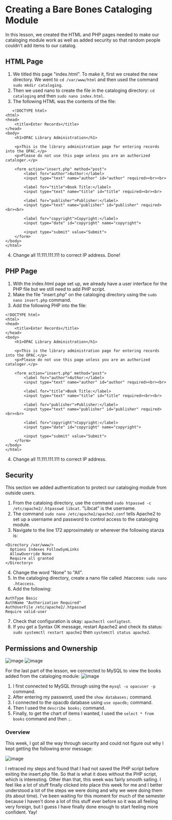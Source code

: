 # Creating a Bare Bones Cataloging Module

In this lesson, we created the HTML and PHP pages needed to make our cataloging module work as well as added security so that random people couldn't add items to our catalog.

## HTML Page
1. We titled this page "index.html". To make it, first we created the new directory. We went to `cd /var/www/html` and then used the command `sudo mkdir cataloging`.
2. Then we used nano to create the file in the cataloging directory: `cd cataloging` and then `sudo nano index.html`.
3. The following HTML was the contents of the file:
```
   <!DOCTYPE html>
<html>
<head>
    <title>Enter Records</title>
</head>
<body>
    <h1>OPAC Library Administration</h1>

    <p>This is the library administration page for entering records into the OPAC.</p>
    <p>Please do not use this page unless you are an authorized cataloger.</p>

    <form action="insert.php" method="post">
        <label for="author">Author:</label>
        <input type="text" name="author" id="author" required><br><br>

        <label for="title">Book Title:</label>
        <input type="text" name="title" id="title" required><br><br>

        <label for="publisher">Publisher:</label>
        <input type="text" name="publisher" id="publisher" required><br><br>

        <label for="copyright">Copyright:</label>
        <input type="date" id="copyright" name="copyright">

        <input type="submit" value="Submit">
    </form>
</body>
</html>
```
4. Change all 11.111.111.111 to correct IP address. Done!

## PHP Page
1. With the index.html page set up, we already have a user interface for the PHP file but we still need to add PHP script.
2. Make the file "insert.php" on the cataloging directory using the `sudo nano insert.php` command.
3. Add the following PHP into the file:
```
<!DOCTYPE html>
<html>
<head>
    <title>Enter Records</title>
</head>
<body>
    <h1>OPAC Library Administration</h1>

    <p>This is the library administration page for entering records into the OPAC.</p>
    <p>Please do not use this page unless you are an authorized cataloger.</p>

    <form action="insert.php" method="post">
        <label for="author">Author:</label>
        <input type="text" name="author" id="author" required><br><br>

        <label for="title">Book Title:</label>
        <input type="text" name="title" id="title" required><br><br>

        <label for="publisher">Publisher:</label>
        <input type="text" name="publisher" id="publisher" required><br><br>

        <label for="copyright">Copyright:</label>
        <input type="date" id="copyright" name="copyright">

        <input type="submit" value="Submit">
    </form>
</body>
</html>
```
4. Change all 11.111.111.111 to correct IP address.


## Security

This section we added authentication to protect our cataloging module from outside users.

1. From the cataloing directory, use the command `sudo htpasswd -c /etc/apache2/.htpasswd libcat`. "Libcat" is the username.
2. The command `sudo nano /etc/apache2/apache2.conf` tells Apache2 to set up a username and password to control access to the cataloging module.
3. Navigate to the line 172 approximately or wherever the following stanza is:
```
<Directory /var/www/>
  Options Indexes FollowSymLinks
  AllowOverride None
  Require all granted
</Directory>
```
4. Change the word "None" to "All".
5. In the cataloging directory, create a nano file called .htaccess: `sudo nano .htaccess`.
6. Add the following:
```
AuthType Basic
AuthName "Authorization Required"
AuthUserFile /etc/apache2/.htpasswd
Require valid-user
```
7. Check that configuration is okay: `apachectl configtest`.
8. If you get a Syntax OK message, restart Apache2 and check its status:
`sudo systemctl restart apache2` then `systemctl status apache2`.

## Permissions and Ownership

![image](https://github.com/JessieS444/syslib/assets/157999229/ecb93408-228d-4148-a168-d2f22fb427e0)
![image](https://github.com/JessieS444/syslib/assets/157999229/b7113c92-5cb7-46be-8ef4-fc0daa408aa9)



For the last part of the lesson, we connected to MySQL to view the books added from the cataloging module:
![image](https://github.com/JessieS444/syslib/assets/157999229/ce4fa6ee-fc5a-4f74-8b50-7608cc7f2a73)

1. I first connected to MySQL through using the `mysql -u opacuser -p` command.
2. After entering my password, used the `show databases;` command.
3. I connected to the opacdb database using `use opacdb;` command.
4. Then I used the `describe books;` command.
5. Finally, to get the chart of items I wanted, I used the `select * from books` command and then `;`.

### Overview
This week, I got all the way through security and could not figure out why I kept getting the following error message:

![image](https://github.com/JessieS444/syslib/assets/157999229/5e1cfd90-8d06-422a-8500-165f27fd406f)

I retraced my steps and found that I had not saved the PHP script before exiting the insert.php file. So that is what it does without the PHP script, which is interesting.
Other than that, this week was fairly smooth sailing. I feel like a lot of stuff finally clicked into place this week for me and I better understood a lot of the steps we were doing and why we were doing them (its about time). I've been waiting for this moment for much of the semester because I haven't done a lot of this stuff ever before so it was all feeling very foreign, but I guess I have finally done enough to start feeling more confident. Yay!
